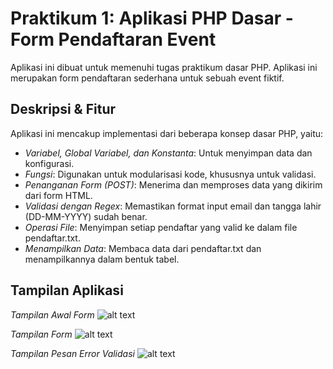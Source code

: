 # Praktikum 1: Aplikasi PHP Dasar - Form Pendaftaran Event
Aplikasi ini dibuat untuk memenuhi tugas praktikum dasar PHP. Aplikasi ini
merupakan form pendaftaran sederhana untuk sebuah event fiktif.

## Deskripsi & Fitur
Aplikasi ini mencakup implementasi dari beberapa konsep dasar PHP, yaitu:
- *Variabel, Global Variabel, dan Konstanta*: Untuk menyimpan data dan
konfigurasi.
- *Fungsi*: Digunakan untuk modularisasi kode, khususnya untuk validasi.
- *Penanganan Form (POST)*: Menerima dan memproses data yang dikirim dari
form HTML.
- *Validasi dengan Regex*: Memastikan format input email dan tangga lahir (DD-MM-YYYY) sudah benar.
- *Operasi File*: Menyimpan setiap pendaftar yang valid ke dalam file pendaftar.txt.
- *Menampilkan Data*: Membaca data dari pendaftar.txt dan menampilkannya dalam bentuk tabel.

## Tampilan Aplikasi
*Tampilan Awal Form*
![alt text](<Screenshot (196)-1.png>)

*Tampilan Form*
![alt text](<Screenshot (197).png>)

*Tampilan Pesan Error Validasi*
![alt text](<Screenshot (198).png>)